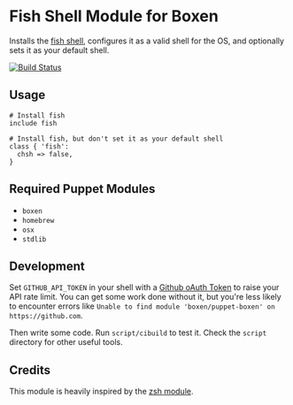 # Fish Shell Module for Boxen

Installs the [fish shell](http://fishshell.com/), configures it as a valid
shell for the OS, and optionally sets it as your default shell.

[![Build Status](https://travis-ci.org/boxen/puppet-fish.png?branch=master)](https://travis-ci.org/boxen/puppet-fish)

## Usage

```puppet
# Install fish
include fish

# Install fish, but don't set it as your default shell
class { 'fish':
  chsh => false,
}
```

## Required Puppet Modules

* `boxen`
* `homebrew`
* `osx`
* `stdlib`

## Development

Set `GITHUB_API_TOKEN` in your shell with a [Github oAuth Token](https://help.github.com/articles/creating-an-oauth-token-for-command-line-use) to raise your API rate limit. You can get some work done without it, but you're less likely to encounter errors like `Unable to find module 'boxen/puppet-boxen' on https://github.com`.

Then write some code. Run `script/cibuild` to test it. Check the `script`
directory for other useful tools.

## Credits

This module is heavily inspired by the [zsh module](http://github.com/boxen/puppet-zsh).
